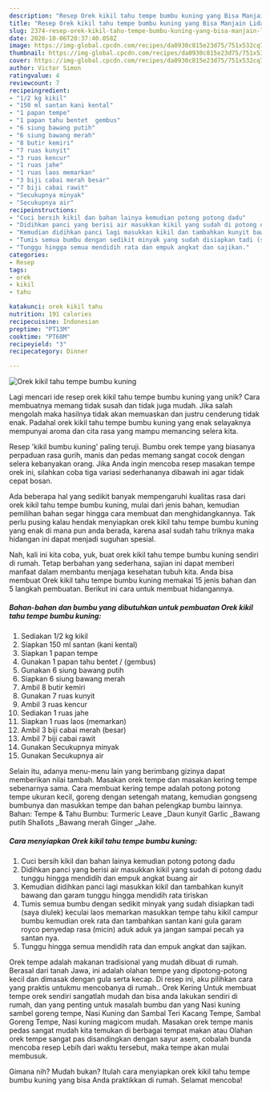 ```yaml
---
description: "Resep Orek kikil tahu tempe bumbu kuning yang Bisa Manjain Lidah"
title: "Resep Orek kikil tahu tempe bumbu kuning yang Bisa Manjain Lidah"
slug: 2374-resep-orek-kikil-tahu-tempe-bumbu-kuning-yang-bisa-manjain-lidah
date: 2020-10-06T20:37:40.058Z
image: https://img-global.cpcdn.com/recipes/da0930c815e23d75/751x532cq70/orek-kikil-tahu-tempe-bumbu-kuning-foto-resep-utama.jpg
thumbnail: https://img-global.cpcdn.com/recipes/da0930c815e23d75/751x532cq70/orek-kikil-tahu-tempe-bumbu-kuning-foto-resep-utama.jpg
cover: https://img-global.cpcdn.com/recipes/da0930c815e23d75/751x532cq70/orek-kikil-tahu-tempe-bumbu-kuning-foto-resep-utama.jpg
author: Victor Simon
ratingvalue: 4
reviewcount: 7
recipeingredient:
- "1/2 kg kikil"
- "150 ml santan kani kental"
- "1 papan tempe"
- "1 papan tahu bentet  gembus"
- "6 siung bawang putih"
- "6 siung bawang merah"
- "8 butir kemiri"
- "7 ruas kunyit"
- "3 ruas kencur"
- "1 ruas jahe"
- "1 ruas laos memarkan"
- "3 biji cabai merah besar"
- "7 biji cabai rawit"
- "Secukupnya minyak"
- "Secukupnya air"
recipeinstructions:
- "Cuci bersih kikil dan bahan lainya kemudian potong potong dadu"
- "Didihkan panci yang berisi air masukkan kikil yang sudah di potong dadu tunggu hingga mendidih dan empuk angkat buang air"
- "Kemudian didihkan panci lagi masukkan kikil dan tambahkan kunyit bawang dan garam tunggu hingga mendidih rata tiriskan"
- "Tumis semua bumbu dengan sedikit minyak yang sudah disiapkan tadi (saya diulek) keculai laos memarkan masukkan tempe tahu kikil campur bumbu kemudian orek rata dan tambahkan santan kani gula garam royco penyedap rasa (micin) aduk aduk ya jangan sampai pecah ya santan nya."
- "Tunggu hingga semua mendidih rata dan empuk angkat dan sajikan."
categories:
- Resep
tags:
- orek
- kikil
- tahu

katakunci: orek kikil tahu 
nutrition: 191 calories
recipecuisine: Indonesian
preptime: "PT13M"
cooktime: "PT60M"
recipeyield: "3"
recipecategory: Dinner

---
```



![Orek kikil tahu tempe bumbu kuning](https://img-global.cpcdn.com/recipes/da0930c815e23d75/751x532cq70/orek-kikil-tahu-tempe-bumbu-kuning-foto-resep-utama.jpg)

Lagi mencari ide resep orek kikil tahu tempe bumbu kuning yang unik? Cara membuatnya memang tidak susah dan tidak juga mudah. Jika salah mengolah maka hasilnya tidak akan memuaskan dan justru cenderung tidak enak. Padahal orek kikil tahu tempe bumbu kuning yang enak selayaknya mempunyai aroma dan cita rasa yang mampu memancing selera kita.

Resep &#39;kikil bumbu kuning&#39; paling teruji. Bumbu orek tempe yang biasanya perpaduan rasa gurih, manis dan pedas memang sangat cocok dengan selera kebanyakan orang. Jika Anda ingin mencoba resep masakan tempe orek ini, silahkan coba tiga variasi sederhananya dibawah ini agar tidak cepat bosan.

Ada beberapa hal yang sedikit banyak mempengaruhi kualitas rasa dari orek kikil tahu tempe bumbu kuning, mulai dari jenis bahan, kemudian pemilihan bahan segar hingga cara membuat dan menghidangkannya. Tak perlu pusing kalau hendak menyiapkan orek kikil tahu tempe bumbu kuning yang enak di mana pun anda berada, karena asal sudah tahu triknya maka hidangan ini dapat menjadi suguhan spesial.


Nah, kali ini kita coba, yuk, buat orek kikil tahu tempe bumbu kuning sendiri di rumah. Tetap berbahan yang sederhana, sajian ini dapat memberi manfaat dalam membantu menjaga kesehatan tubuh kita. Anda bisa membuat Orek kikil tahu tempe bumbu kuning memakai 15 jenis bahan dan 5 langkah pembuatan. Berikut ini cara untuk membuat hidangannya.

<!--inarticleads1-->

##### Bahan-bahan dan bumbu yang dibutuhkan untuk pembuatan Orek kikil tahu tempe bumbu kuning:

1. Sediakan 1/2 kg kikil
1. Siapkan 150 ml santan (kani kental)
1. Siapkan 1 papan tempe
1. Gunakan 1 papan tahu bentet / (gembus)
1. Gunakan 6 siung bawang putih
1. Siapkan 6 siung bawang merah
1. Ambil 8 butir kemiri
1. Gunakan 7 ruas kunyit
1. Ambil 3 ruas kencur
1. Sediakan 1 ruas jahe
1. Siapkan 1 ruas laos (memarkan)
1. Ambil 3 biji cabai merah (besar)
1. Ambil 7 biji cabai rawit
1. Gunakan Secukupnya minyak
1. Gunakan Secukupnya air


Selain itu, adanya menu-menu lain yang berimbang gizinya dapat memberikan nilai tambah. Masakan orek tempe dan masakan kering tempe sebenarnya sama. Cara membuat kering tempe adalah potong potong tempe ukuran kecil, goreng dengan setengah matang, kemudian gongseng bumbunya dan masukkan tempe dan bahan pelengkap bumbu lainnya. Bahan: Tempe &amp; Tahu Bumbu: Turmeric Leave _Daun kunyit Garlic _Bawang putih Shallots _Bawang merah Ginger _Jahe. 

<!--inarticleads2-->

##### Cara menyiapkan Orek kikil tahu tempe bumbu kuning:

1. Cuci bersih kikil dan bahan lainya kemudian potong potong dadu
1. Didihkan panci yang berisi air masukkan kikil yang sudah di potong dadu tunggu hingga mendidih dan empuk angkat buang air
1. Kemudian didihkan panci lagi masukkan kikil dan tambahkan kunyit bawang dan garam tunggu hingga mendidih rata tiriskan
1. Tumis semua bumbu dengan sedikit minyak yang sudah disiapkan tadi (saya diulek) keculai laos memarkan masukkan tempe tahu kikil campur bumbu kemudian orek rata dan tambahkan santan kani gula garam royco penyedap rasa (micin) aduk aduk ya jangan sampai pecah ya santan nya.
1. Tunggu hingga semua mendidih rata dan empuk angkat dan sajikan.


Orek tempe adalah makanan tradisional yang mudah dibuat di rumah. Berasal dari tanah Jawa, ini adalah olahan tempe yang dipotong-potong kecil dan dimasak dengan gula serta kecap. Di resep ini, aku pilihkan cara yang praktis untukmu mencobanya di rumah.. Orek Kering Untuk membuat tempe orek sendiri sangatlah mudah dan bisa anda lakukan sendiri di rumah, dan yang penting untuk masalah bumbu dan yang Nasi kuning sambel goreng tempe, Nasi Kuning dan Sambal Teri Kacang Tempe, Sambal Goreng Tempe, Nasi kuning magicom mudah. Masakan orek tempe manis pedas sangat mudah kita temukan di berbagai tempat makan atau Olahan orek tempe sangat pas disandingkan dengan sayur asem, cobalah bunda mencoba resep Lebih dari waktu tersebut, maka tempe akan mulai membusuk. 

Gimana nih? Mudah bukan? Itulah cara menyiapkan orek kikil tahu tempe bumbu kuning yang bisa Anda praktikkan di rumah. Selamat mencoba!
